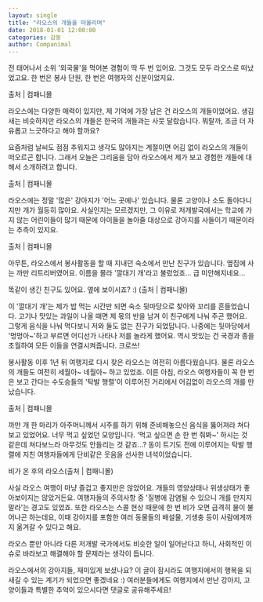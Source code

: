 ```yaml
---
layout: single
title: "라오스의 개들을 떠올리며"
date: 2018-01-01 12:00:00
categories: 감동
author: Companimal
---
```


전 태어나서 소위 '외국물'을 먹어본 경험이 딱 두 번 있어요. 그것도 모두 라오스로 떠났었고요. 한 번은 봉사 단원, 한 번은 여행자의 신분이었지요.

출처 | 컴패니몰

라오스에는 다양한 매력이 있지만, 제 기억에 가장 남은 건 라오스의 개들이었어요. 생김새는 비슷하지만 라오스의 개들은 한국의 개들과는 사뭇 달랐습니다. 뭐랄까, 조금 더 자유롭고 느긋하다고 해야 할까요?

요즘처럼 날씨도 점점 추워지고 생각도 많아지는 계절이면 어김 없이 라오스의 개들이 떠오르곤 합니다. 그래서 오늘은 그리움을 담아 라오스에서 제가 보고 경험한 개들에 대해서 소개하려고 합니다.

출처 | 컴패니몰

라오스에는 정말 '많은' 강아지가 '어느 곳에나' 있습니다. 물론 고양이나 소도 돌아다니지만 개가 월등히 많아요. 사실인지는 모르겠지만, 그 이유로 저개발국에서는 학교에 가지 않는 어린이들이 많기 때문에 아이들을 놀아줄 대상으로 강아지를 사들이기 때문이라는 추측이 있지요.

출처 | 컴패니몰

아무튼, 라오스에서 봉사활동을 할 때 지내던 숙소에서 만난 친구가 있습니다. 옆집에 사는 까만 리트리버였어요. 이름을 몰라 '깔대기 개'라고 불렀었죠... 급 미안해지네요...

똑같이 생긴 친구도 있어요. 옆에 보이시죠? :) (출처 | 컴패니몰)

이 '깔대기 개'는 제가 밥 먹는 시간만 되면 숙소 뒷마당으로 찾아와 꼬리를 흔들었습니다. 고기나 맛있는 과일이 나올 때면 제 몫의 반을 남겨 이 친구에게 나눠 주곤 했어요. 그렇게 음식을 나눠 먹다보니 저와 둘도 없는 친구가 되었답니다. 나중에는 뒷마당에서 '멍멍아~'하고 부르면 어디선가 나타나 저를 놀라게 했어요. 역시 맛있는 건 국경과 종을 초월하여 모든 이들을 연결시켜줍니다. 크로쓰!

봉사활동 이후 1년 뒤 여행지로 다시 찾은 라오스는 여전히 아름다웠습니다. 물론 라오스의 개들도 여전히 세월아~ 네월아~ 하고 있었죠. 이른 아침, 라오스 여행자들이 꼭 한 번은 보고 간다는 수도승들의 '탁발 행렬'이 이루어진 거리에서 어김없이 라오스의 개를 만났습니다.

출처 | 컴패니몰

까만 개 한 마리가 아주머니께서 시주를 하기 위해 준비해놓으신 음식을 뚫어져라 쳐다보고 있었어요. 너무 먹고 싶었던 모양입니다. '먹고 싶으면 손 한 번 줘봐~' 하시는 것 같은데 쳐다보느라 아무것도 안들리는 것 같죠...? 동이 트기도 전에 이루어지는 탁발 행렬에 지친 여행자들에게 단비같은 웃음을 선사한 녀석이었습니다.

비가 온 후의 라오스(출처 | 컴패니몰)

사실 라오스 여행이 마냥 즐겁고 좋지만은 않았어요. 개들의 영양상태나 위생상태가 좋아보이지는 않았거든요. 여행자들의 주의사항 중 '질병에 감염될 수 있으니 개를 만지지 말라'는 경고도 있었죠. 또한 라오스는 스콜 현상 때문에 한 번 비가 오면 급격히 물이 불어나곤 하는데요, 이때 강아지를 포함한 여러 동물들의 배설물, 기생충 등이 사람에게까지 옮겨갈 수 있다고 해요.

라오스 뿐만 아니라 다른 저개발 국가에서도 비슷한 일이 일어난다고 하니, 사회적인 이슈로 바라보고 해결해야 할 문제라는 생각이 듭니다.

라오스에서의 강아지들, 재미있게 보셨나요? 이 글이 잠시라도 여행지에서의 행복을 되새길 수 있는 계기가 되었으면 좋겠네요 :) 여러분들에게도 여행지에서 만난 강아지, 고양이들과 특별한 추억이 있으시다면 댓글로 공유해주세요!
